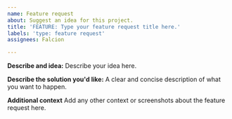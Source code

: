 ```yaml
---
name: Feature request
about: Suggest an idea for this project.
title: 'FEATURE: Type your feature request title here.'
labels: 'type: feature request'
assignees: Falcion

---
```


**Describe and idea:**
Describe your idea here.

**Describe the solution you'd like:**
A clear and concise description of what you want to happen.

**Additional context**
Add any other context or screenshots about the feature request here.
